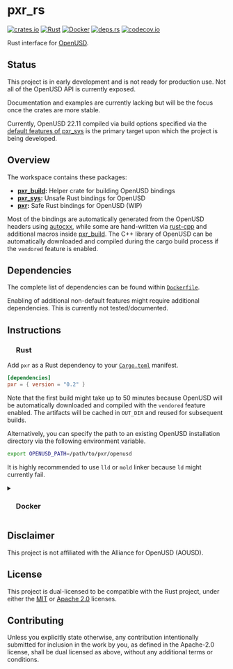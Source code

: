 # pxr_rs

<p align="left">
  <a href="https://crates.io/crates/pxr">                                        <img alt="crates.io"  src="https://img.shields.io/crates/v/pxr.svg"></a>
  <!-- <a href="https://docs.rs/pxr">                                                 <img alt="docs.rs"    src="https://docs.rs/pxr/badge.svg"></a> -->
  <a href="https://github.com/AndrejOrsula/pxr_rs/actions/workflows/rust.yml">   <img alt="Rust"       src="https://github.com/AndrejOrsula/pxr_rs/actions/workflows/rust.yml/badge.svg"></a>
  <a href="https://github.com/AndrejOrsula/pxr_rs/actions/workflows/docker.yml"> <img alt="Docker"     src="https://github.com/AndrejOrsula/pxr_rs/actions/workflows/docker.yml/badge.svg"></a>
  <a href="https://deps.rs/repo/github/AndrejOrsula/pxr_rs">                     <img alt="deps.rs"    src="https://deps.rs/repo/github/AndrejOrsula/pxr_rs/status.svg"></a>
  <a href="https://codecov.io/gh/AndrejOrsula/pxr_rs">                           <img alt="codecov.io" src="https://codecov.io/gh/AndrejOrsula/pxr_rs/branch/main/graph/badge.svg"></a>
</p>

Rust interface for [OpenUSD](https://openusd.org).

## Status

This project is in early development and is not ready for production use. Not all of the OpenUSD API is currently exposed.

Documentation and examples are currently lacking but will be the focus once the crates are more stable.

Currently, OpenUSD 22.11 compiled via build options specified via the [default features of pxr_sys](pxr_sys/Cargo.toml) is the primary target upon which the project is being developed.

## Overview

The workspace contains these packages:

- **[pxr_build](pxr_build):** Helper crate for building OpenUSD bindings
- **[pxr_sys](pxr_sys):** Unsafe Rust bindings for OpenUSD
- **[pxr](pxr):** Safe Rust bindings for OpenUSD (WIP)

Most of the bindings are automatically generated from the OpenUSD headers using [autocxx](https://github.com/google/autocxx), while some are hand-written via [rust-cpp](https://github.com/mystor/rust-cpp) and additional macros inside [pxr_build](pxr_build). The C++ library of OpenUSD can be automatically downloaded and compiled during the cargo build process if the `vendored` feature is enabled.

## Dependencies

The complete list of dependencies can be found within [`Dockerfile`](Dockerfile).

Enabling of additional non-default features might require additional dependencies. This is currently not tested/documented.

## Instructions

### <a href="#-rust"><img src="https://rustacean.net/assets/rustacean-flat-noshadow.svg" width="16" height="16"></a> Rust

Add `pxr` as a Rust dependency to your [`Cargo.toml`](https://doc.rust-lang.org/cargo/reference/manifest.html) manifest.

```toml
[dependencies]
pxr = { version = "0.2" }
```

Note that the first build might take up to 50 minutes because OpenUSD will be automatically downloaded and compiled with the `vendored` feature enabled. The artifacts will be cached in `OUT_DIR` and reused for subsequent builds.

Alternatively, you can specify the path to an existing OpenUSD installation directory via the following environment variable.

```bash
export OPENUSD_PATH=/path/to/pxr/openusd
```

It is highly recommended to use `lld` or `mold` linker because `ld` might currently fail.

<details>
<summary><h3><a href="#-docker"><img src="https://www.svgrepo.com/show/448221/docker.svg" width="16" height="16"></a> Docker</h3></summary>

> To install [Docker](https://docs.docker.com/get-docker) on your system, you can run [`.docker/host/install_docker.bash`](.docker/host/install_docker.bash) to configure Docker with NVIDIA GPU support.
>
> ```bash
> .docker/host/install_docker.bash
> ```

#### Build Image

To build a new Docker image from [`Dockerfile`](Dockerfile), you can run [`.docker/build.bash`](.docker/build.bash) as shown below.

```bash
.docker/build.bash ${TAG:-latest} ${BUILD_ARGS}
```

#### Run Container

To run the Docker container, you can use [`.docker/run.bash`](.docker/run.bash) as shown below.

```bash
.docker/run.bash ${TAG:-latest} ${CMD}
```

#### Run Dev Container

To run the Docker container in a development mode (source code mounted as a volume), you can use [`.docker/dev.bash`](.docker/dev.bash) as shown below.

```bash
.docker/dev.bash ${TAG:-latest} ${CMD}
```

As an alternative, VS Code users familiar with [Dev Containers](https://code.visualstudio.com/docs/devcontainers/containers) can modify the included [`.devcontainer/devcontainer.json`](.devcontainer/devcontainer.json) to their needs. For convenience, [`.devcontainer/open.bash`](.devcontainer/open.bash) script is available to open this repository as a Dev Container in VS Code.

```bash
.devcontainer/open.bash
```

#### Join Container

To join a running Docker container from another terminal, you can use [`.docker/join.bash`](.docker/join.bash) as shown below.

```bash
.docker/join.bash ${CMD:-bash}
```

</details>

## Disclaimer

This project is not affiliated with the Alliance for OpenUSD (AOUSD).

## License

This project is dual-licensed to be compatible with the Rust project, under either the [MIT](LICENSE-MIT) or [Apache 2.0](LICENSE-APACHE) licenses.

## Contributing

Unless you explicitly state otherwise, any contribution intentionally submitted for inclusion in the work by you, as defined in the Apache-2.0 license, shall be dual licensed as above, without any additional terms or conditions.

